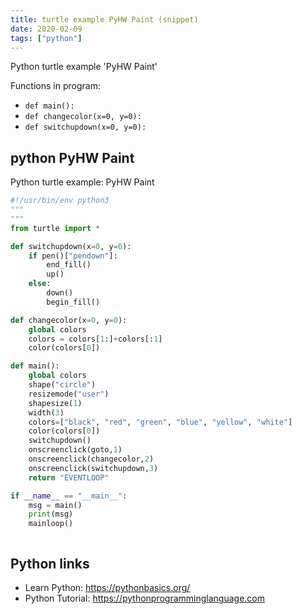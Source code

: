 ```yaml
---
title: turtle example PyHW Paint (snippet)
date: 2020-02-09
tags: ["python"]
---
```

Python turtle example 'PyHW Paint'

Functions in program: 
* `def main():`
* `def changecolor(x=0, y=0):`
* `def switchupdown(x=0, y=0):`

## python PyHW Paint

Python turtle example: PyHW Paint

```python
#!/usr/bin/env python3
"""
"""
from turtle import *

def switchupdown(x=0, y=0):
    if pen()["pendown"]:
        end_fill()
        up()
    else:
        down()
        begin_fill()

def changecolor(x=0, y=0):
    global colors
    colors = colors[1:]+colors[:1]
    color(colors[0])

def main():
    global colors
    shape("circle")
    resizemode("user")
    shapesize(1)
    width(3)
    colors=["black", "red", "green", "blue", "yellow", "white"]
    color(colors[0])
    switchupdown()
    onscreenclick(goto,1)
    onscreenclick(changecolor,2)
    onscreenclick(switchupdown,3)
    return "EVENTLOOP"

if __name__ == "__main__":
    msg = main()
    print(msg)
    mainloop()



```

## Python links

- Learn Python: https://pythonbasics.org/
- Python Tutorial: https://pythonprogramminglanguage.com
